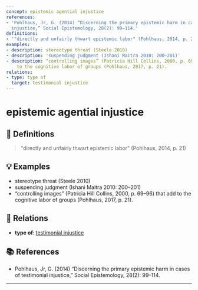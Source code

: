 ```yaml
---
concept: epistemic agential injustice
references:
- 'Pohlhaus, Jr, G. (2014) “Discerning the primary epistemic harm in cases of testimonial
  injustice,” Social Epistemology, 28(2): 99–114.'
definitions:
- '"directly and unfairly thwart epistemic labor" (Pohlhaus, 2014, p. 21)'
examples:
- description: stereotype threat (Steele 2010)
- description: 'suspending judgment (Ishani Maitra 2010: 200–201)'
- description: “controlling images” (Patricia Hill Collins, 2000, p. 69–96) that add
    to the cognitive labor of groups (Pohlhaus, 2017, p. 21).
relations:
- type: type of
  target: testimonial injustice
---
```


# epistemic agential injustice

## 📖 Definitions

> "directly and unfairly thwart epistemic labor" (Pohlhaus, 2014, p. 21)

## 💡 Examples

- stereotype threat (Steele 2010)
- suspending judgment (Ishani Maitra 2010: 200–201)
- “controlling images” (Patricia Hill Collins, 2000, p. 69–96) that add to the cognitive labor of groups (Pohlhaus, 2017, p. 21).

## 🔗 Relations

- **type of**: [testimonial injustice](./testimonial-injustice.md)

## 📚 References

- Pohlhaus, Jr, G. (2014) “Discerning the primary epistemic harm in cases of testimonial injustice,” Social Epistemology, 28(2): 99–114.

---

<script src="https://giscus.app/client.js"
                data-repo="natesheehan/conceptcartography"
                data-repo-id="R_kgDOPB5QiQ"
                data-category="General"
                data-category-id="DIC_kwDOPB5Qic4CsAxd"
                data-mapping="pathname"
                data-strict="0"
                data-reactions-enabled="1"
                data-emit-metadata="0"
                data-input-position="bottom"
                data-theme="catppuccin_mocha"
                data-lang="en"
                crossorigin="anonymous"
                async>
        </script>
        